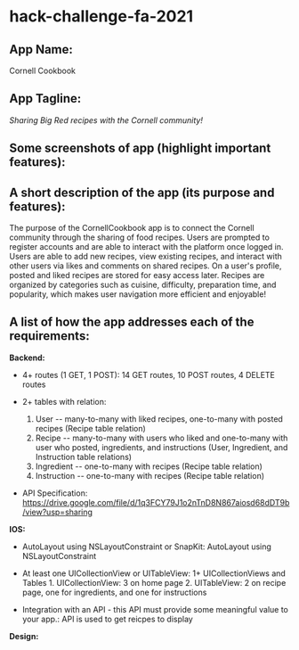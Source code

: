 # hack-challenge-fa-2021

## App Name:
Cornell Cookbook

## App Tagline:
_Sharing Big Red recipes with the Cornell community!_

## Some screenshots of app (highlight important features):

## A short description of the app (its purpose and features):
The purpose of the CornellCookbook app is to connect the Cornell community through the sharing of food recipes. Users are prompted to register accounts and are able to interact with the platform once logged in. Users are able to add new recipes, view existing recipes, and interact with other users via likes and comments on shared recipes. On a user's profile, posted and liked recipes are stored for easy access later. Recipes are organized by categories such as cuisine, difficulty, preparation time, and popularity, which makes user navigation more efficient and enjoyable!

## A list of how the app addresses each of the requirements:
  **Backend:**
   * 4+ routes (1 GET, 1 POST): 14 GET routes, 10 POST routes, 4 DELETE routes

   * 2+ tables with relation:
        1. User -- many-to-many with liked recipes, one-to-many with posted recipes (Recipe table relation)
        2. Recipe -- many-to-many with users who liked and one-to-many with user who posted, ingredients, and instructions (User, Ingredient, and Instruction table relations)
        3. Ingredient -- one-to-many with recipes (Recipe table relation)
        4. Instruction -- one-to-many with recipes (Recipe table relation)

   * API Specification: https://drive.google.com/file/d/1q3FCY79J1o2nTnD8N867aiosd68dDT9b/view?usp=sharing
    
  **IOS:**
  * AutoLayout using NSLayoutConstraint or SnapKit: AutoLayout using NSLayoutConstraint

  * At least one UICollectionView or UITableView: 1+ UICollectionViews and Tables
        1. UICollectionView: 3 on home page
        2. UITableView: 2 on recipe page, one for ingredients, and one for instructions
  * Integration with an API - this API must provide some meaningful value to your app.: API is used to get reicpes to display 

  **Design:**
